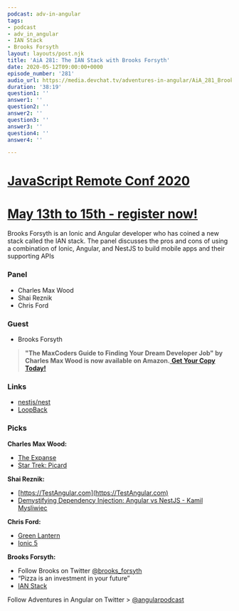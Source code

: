 ```yaml
---
podcast: adv-in-angular
tags:
- podcast
- adv_in_angular
- IAN Stack
- Brooks Forsyth
layout: layouts/post.njk
title: 'AiA 281: The IAN Stack with Brooks Forsyth'
date: 2020-05-12T09:00:00+0000
episode_number: '281'
audio_url: https://media.devchat.tv/adventures-in-angular/AiA_281_Brooks_Forsyth.mp3
duration: '38:19'
question1: ''
answer1: ''
question2: ''
answer2: ''
question3: ''
answer3: ''
question4: ''
answer4: ''

---
```

# [JavaScript Remote Conf 2020](https://devchat.tv/conferences/javascript-remote-2020/ "JavaScript Remote Conf 2020")

# [May 13th to 15th - register now!](https://devchat.tv/conferences/javascript-remote-2020/ "JavaScript Remote Conf 2020")

Brooks Forsyth is an Ionic and Angular developer who has coined a new stack called the IAN stack. The panel discusses the pros and cons of using a combination of Ionic, Angular, and NestJS to build mobile apps and their supporting APIs

### **Panel**

* Charles Max Wood
* Shai Reznik
* Chris Ford

### **Guest**

* Brooks Forsyth

> **"The MaxCoders Guide to Finding Your Dream Developer Job" by Charles Max Wood is now available on Amazon.**[ **Get Your Copy Today!**](https://www.amazon.com/gp/product/B081MBL5C9/ref=as_li_ss_tl?ie=UTF8&linkCode=sl1&tag=devchattv-20&linkId=9d61363241636e2546ef46abba198746&language=en_US)

### **Links**

* [nestjs/nest](https://github.com/nestjs/nest)
* [LoopBack](https://loopback.io/)

### **Picks**

**Charles Max Wood:**

* [The Expanse](https://amzn.to/380lggh)
* [Star Trek: Picard](https://www.cbs.com/all-access/?cbscidmt=picard&gclsrc=aw.ds&&ref=__iv_p_1_g_70455610937_w_kwd-711864325_h_9029705_ii__d_c_v__n_g_c_413155130365_l__t__e__r__vi__&ftag=AAM-00-10ahg8a&vndid=google$null$null$star%20trek%20picard&gclsrc=ds&_ivgu=56d2fcad-8abf-49bd-9caf-9461e44e9cd1)

**Shai Reznik:**

* [https://TestAngular.com](https://TestAngular.com)
* [Demystifying Dependency Injection: Angular vs NestJS - Kamil Mysliwiec](https://www.youtube.com/watch?v=vYFhHVMetPg)

**Chris Ford:**

* [Green Lantern](https://www.imdb.com/title/tt1133985/)
* [Ionic 5](https://ionicframework.com/)

**Brooks Forsyth:**

* Follow Brooks on Twitter [@brooks_forsyth](https://twitter.com/brooks_forsyth?lang=en)
* “Pizza is an investment in your future”
* [IAN Stack](http://ianstack.com/)

Follow Adventures in Angular on Twitter > [@angularpodcast](https://twitter.com/angularpodcast)